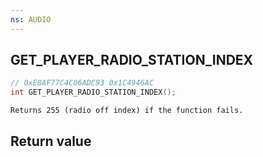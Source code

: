 ```yaml
---
ns: AUDIO
---
```

## GET_PLAYER_RADIO_STATION_INDEX

```c
// 0xE8AF77C4C06ADC93 0x1C4946AC
int GET_PLAYER_RADIO_STATION_INDEX();
```

```
Returns 255 (radio off index) if the function fails.  
```

## Return value
